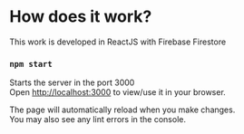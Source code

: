 # How does it work?

This work is developed in ReactJS with Firebase Firestore

### `npm start`

Starts the server in the port 3000\
Open [http://localhost:3000](http://localhost:3000) to view/use it in your browser.

The page will automatically reload when you make changes.\
You may also see any lint errors in the console.
